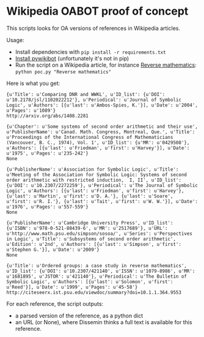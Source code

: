 Wikipedia OABOT proof of concept
================================

This scripts looks for OA versions of references in Wikipedia articles.

Usage:
* Install dependencies with `pip install -r requirements.txt`
* [Install pywikibot](https://www.mediawiki.org/wiki/Manual:Pywikibot/Installation) (unfortunately it's not in pip)
* Run the script on a Wikipedia article, for instance [Reverse mathematics](http://en.wikipedia.org/wiki/Reverse_mathematics):
  `python poc.py "Reverse mathematics"`

Here is what you get:

    {u'Title': u'Comparing DNR and WWKL', u'ID_list': {u'DOI': u'10.2178/jsl/1102022212'}, u'Periodical': u'Journal of Symbolic Logic', u'Authors': [{u'last': u'Ambos-Spies, K.'}], u'Date': u'2004', u'Pages': u'1089'}
    http://arxiv.org/abs/1408.2281

    {u'Chapter': u'Some systems of second order arithmetic and their use', u'PublisherName': u'Canad. Math. Congress, Montreal, Que.', u'Title': u'Proceedings of the International Congress of Mathematicians (Vancouver, B. C., 1974), Vol. 1', u'ID_list': {u'MR': u'0429508'}, u'Authors': [{u'last': u'Friedman', u'first': u'Harvey'}], u'Date': u'1975', u'Pages': u'235-242'}
    None

    {u'PublisherName': u'Association for Symbolic Logic', u'Title': u'Meeting of the Association for Symbolic Logic: Systems of second order arithmetic with restricted induction,  I, II', u'ID_list': {u'DOI': u'10.2307/2272259'}, u'Periodical': u'The Journal of Symbolic Logic', u'Authors': [{u'last': u'Friedman', u'first': u'Harvey'}, {u'last': u'Martin', u'first': u'D. A.'}, {u'last': u'Soare', u'first': u'R. I.'}, {u'last': u'Tait', u'first': u'W. W.'}], u'Date': u'1976', u'Pages': u'557-559'}
    None

    {u'PublisherName': u'Cambridge University Press', u'ID_list': {u'ISBN': u'978-0-521-88439-6', u'MR': u'2517689'}, u'URL': u'http://www.math.psu.edu/simpson/sosoa/', u'Series': u'Perspectives in Logic', u'Title': u'Subsystems of second order arithmetic', u'Edition': u'2nd', u'Authors': [{u'last': u'Simpson', u'first': u'Stephen G.'}], u'Date': u'2009'}
    None

    {u'Title': u'Ordered groups: a case study in reverse mathematics', u'ID_list': {u'DOI': u'10.2307/421140', u'ISSN': u'1079-8986', u'MR': u'1681895', u'JSTOR': u'421140'}, u'Periodical': u'The Bulletin of Symbolic Logic', u'Authors': [{u'last': u'Solomon', u'first': u'Reed'}], u'Date': u'1999', u'Pages': u'45-58'}
    http://citeseerx.ist.psu.edu/viewdoc/summary?doi=10.1.1.364.9553

    

For each reference, the script outputs:
* a parsed version of the reference, as a python dict
* an URL (or None), where Dissemin thinks a full text is available for this reference.
